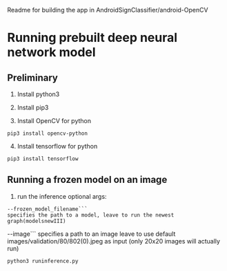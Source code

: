Readme for building the app in AndroidSignClassifier/android-OpenCV

# Running prebuilt deep neural network model
## Preliminary 
1. Install python3

2. Install pip3

3. Install OpenCV for python
```
pip3 install opencv-python
```
4. Install tensorflow for python 
```
pip3 install tensorflow

```
## Running a frozen model on an image
1. run the inference
optional args: 
```
--frozen_model_filename```
specifies the path to a model, leave to run the newest graph(modelsnewIII)
```
--image```
specifies a path to an image leave to use default images/validation/80/802(0).jpeg as input (only 20x20 images will actually run)
```
python3 runinference.py
```
